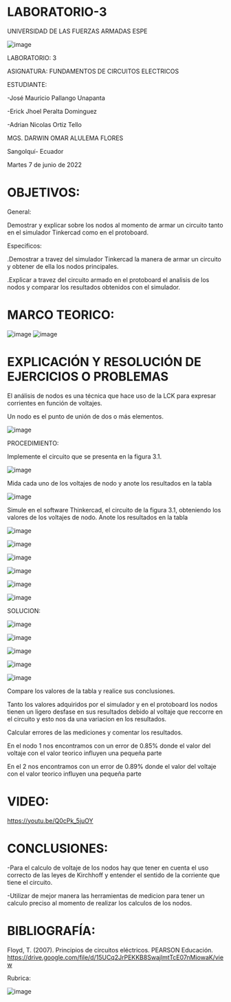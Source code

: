 # LABORATORIO-3

UNIVERSIDAD DE LAS FUERZAS ARMADAS ESPE



![image](https://user-images.githubusercontent.com/105695077/169195292-caeb0d12-8f66-4f08-bb58-2efffc44ccf5.png)




LABORATORIO: 3



ASIGNATURA: FUNDAMENTOS DE CIRCUITOS ELECTRICOS

ESTUDIANTE: 

-José Mauricio Pallango Unapanta

-Erick Jhoel Peralta Dominguez

-Adrian Nicolas Ortiz Tello 

MGS. DARWIN OMAR ALULEMA FLORES

Sangolquí- Ecuador

Martes 7 de junio de 2022

# OBJETIVOS:

General:

Demostrar y explicar sobre los nodos al momento de armar un circuito tanto en el simulador Tinkercad como en el protoboard.  

Especificos:

.Demostrar a travez del simulador Tinkercad la manera de armar un circuito y obtener de ella los nodos principales.

.Explicar a travez del circuito armado en el protoboard el analisis de los nodos y comparar los resultados obtenidos con el simulador. 

# MARCO TEORICO:

![image](https://user-images.githubusercontent.com/105695077/172496870-a872ae25-0440-4db3-bb74-e67443c555ea.png)
![image](https://user-images.githubusercontent.com/105695077/172496895-3a3145e4-7b1a-4c22-9cd9-40e63fa5c84e.png)

# EXPLICACIÓN Y RESOLUCIÓN DE EJERCICIOS O PROBLEMAS

El análisis de nodos es una técnica que hace uso de la LCK para expresar corrientes en función de voltajes.

Un nodo es el punto de unión de dos o más elementos.

![image](https://user-images.githubusercontent.com/105695077/172492102-8640d75e-b628-4199-9f03-142782da0618.png)

PROCEDIMIENTO:

Implemente el circuito que se presenta en la figura 3.1.

![image](https://user-images.githubusercontent.com/105695077/172492196-9c7dea9f-52a6-4010-83fa-922dc396602d.png)

Mida cada uno de los voltajes de nodo y anote los resultados en la tabla

![image](https://user-images.githubusercontent.com/105695077/172503493-e66c47c3-1f3c-4fda-ae83-20fb57608710.png)

Simule en el software Thinkercad, el circuito de la figura 3.1, obteniendo los valores de los voltajes de nodo. Anote los resultados en la tabla

![image](https://user-images.githubusercontent.com/105695077/172503543-4804a137-9491-4c22-b352-1209eeea04e2.png)

![image](https://user-images.githubusercontent.com/105695077/172501374-c41b05ea-cb64-41cd-b4cd-5024d803b1c8.png)

![image](https://user-images.githubusercontent.com/105695077/172501398-ee254016-5dd0-4d62-a8b4-578c3b500a95.png)

![image](https://user-images.githubusercontent.com/105695077/172504944-3bfb1afd-7d45-41f6-ac76-a0b2247c2e28.png)

![image](https://user-images.githubusercontent.com/105695077/172504960-bc371616-5371-410c-90b2-c097ec14829d.png)

![image](https://user-images.githubusercontent.com/105695077/172505002-b4325e22-cd42-4403-9baa-9302981101b0.png)

SOLUCION:

![image](https://user-images.githubusercontent.com/105695077/172505033-e3af97cf-7ad7-4968-a713-6e9abec0b6ba.png)

![image](https://user-images.githubusercontent.com/105695077/172505063-cd1aeaa4-ef1d-488e-9623-917754a4d5ed.png)

![image](https://user-images.githubusercontent.com/105695077/172505108-4fd8dc13-9a43-4b6f-90b8-0e985effe9bc.png)

![image](https://user-images.githubusercontent.com/105695077/172505143-7a6f87ae-2e68-4831-9775-51275ff81db1.png)

![image](https://user-images.githubusercontent.com/105695077/172505163-04258dcd-44b4-4cd6-bda7-7f55581fa4e9.png)

Compare los valores de la tabla y realice sus conclusiones.

Tanto los valores adquiridos por el simulador y en el protoboard los nodos tienen un ligero desfase en sus resultados debido al voltaje que reccorre en el circuito y esto nos da una variacion en los resultados.

Calcular errores de las mediciones y comentar los resultados.

En el nodo 1 nos encontramos con un error de 0.85% donde el valor del voltaje con el valor teorico influyen una pequeña parte

En el 2 nos encontramos con un error de 0.89% donde el valor del voltaje con el valor teorico influyen una pequeña parte

# VIDEO:

https://youtu.be/Q0cPk_5juOY

# CONCLUSIONES:

-Para el calculo de voltaje de los nodos hay que tener en cuenta el uso correcto de las leyes de Kirchhoff y entender el sentido de la corriente que tiene el circuito.

-Utilizar de mejor manera las herramientas de medicion para tener un calculo preciso al momento de realizar los calculos de los nodos.

# BIBLIOGRAFÍA:

Floyd, T. (2007). Principios de circuitos eléctricos. PEARSON Educación. https://drive.google.com/file/d/15UCq2JrPEKKB8SwajlmtTcE07nMiowaK/view

Rubrica:

![image](https://user-images.githubusercontent.com/105695077/169549221-6a6d7d81-301f-4ae6-adad-f0a59a65b83e.png)
